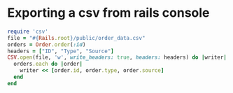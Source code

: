 # Exporting a csv from rails console

```ruby
require 'csv' 
file = "#{Rails.root}/public/order_data.csv"
orders = Order.order(:id)
headers = ["ID", "Type", "Source"]
CSV.open(file, 'w', write_headers: true, headers: headers) do |writer|
  orders.each do |order|
    writer << [order.id, order.type, order.source]
  end
end
```
